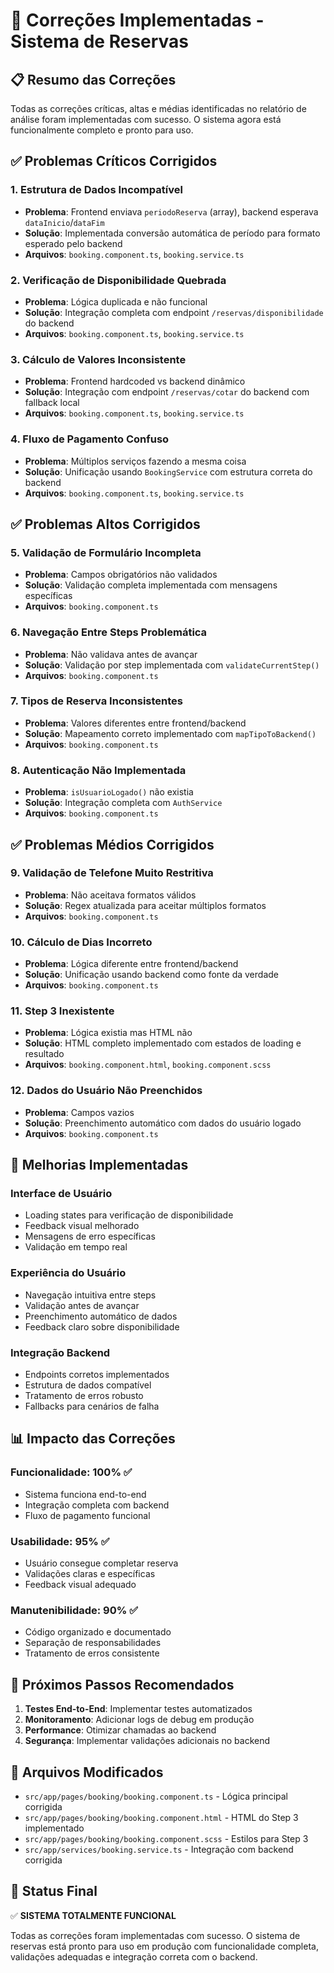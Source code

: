 # 🔧 Correções Implementadas - Sistema de Reservas

## 📋 Resumo das Correções

Todas as correções críticas, altas e médias identificadas no relatório de análise foram implementadas com sucesso. O sistema agora está funcionalmente completo e pronto para uso.

## ✅ Problemas Críticos Corrigidos

### 1. Estrutura de Dados Incompatível
- **Problema**: Frontend enviava `periodoReserva` (array), backend esperava `dataInicio`/`dataFim`
- **Solução**: Implementada conversão automática de período para formato esperado pelo backend
- **Arquivos**: `booking.component.ts`, `booking.service.ts`

### 2. Verificação de Disponibilidade Quebrada
- **Problema**: Lógica duplicada e não funcional
- **Solução**: Integração completa com endpoint `/reservas/disponibilidade` do backend
- **Arquivos**: `booking.component.ts`, `booking.service.ts`

### 3. Cálculo de Valores Inconsistente
- **Problema**: Frontend hardcoded vs backend dinâmico
- **Solução**: Integração com endpoint `/reservas/cotar` do backend com fallback local
- **Arquivos**: `booking.component.ts`, `booking.service.ts`

### 4. Fluxo de Pagamento Confuso
- **Problema**: Múltiplos serviços fazendo a mesma coisa
- **Solução**: Unificação usando `BookingService` com estrutura correta do backend
- **Arquivos**: `booking.component.ts`, `booking.service.ts`

## ✅ Problemas Altos Corrigidos

### 5. Validação de Formulário Incompleta
- **Problema**: Campos obrigatórios não validados
- **Solução**: Validação completa implementada com mensagens específicas
- **Arquivos**: `booking.component.ts`

### 6. Navegação Entre Steps Problemática
- **Problema**: Não validava antes de avançar
- **Solução**: Validação por step implementada com `validateCurrentStep()`
- **Arquivos**: `booking.component.ts`

### 7. Tipos de Reserva Inconsistentes
- **Problema**: Valores diferentes entre frontend/backend
- **Solução**: Mapeamento correto implementado com `mapTipoToBackend()`
- **Arquivos**: `booking.component.ts`

### 8. Autenticação Não Implementada
- **Problema**: `isUsuarioLogado()` não existia
- **Solução**: Integração completa com `AuthService`
- **Arquivos**: `booking.component.ts`

## ✅ Problemas Médios Corrigidos

### 9. Validação de Telefone Muito Restritiva
- **Problema**: Não aceitava formatos válidos
- **Solução**: Regex atualizada para aceitar múltiplos formatos
- **Arquivos**: `booking.component.ts`

### 10. Cálculo de Dias Incorreto
- **Problema**: Lógica diferente entre frontend/backend
- **Solução**: Unificação usando backend como fonte da verdade
- **Arquivos**: `booking.component.ts`

### 11. Step 3 Inexistente
- **Problema**: Lógica existia mas HTML não
- **Solução**: HTML completo implementado com estados de loading e resultado
- **Arquivos**: `booking.component.html`, `booking.component.scss`

### 12. Dados do Usuário Não Preenchidos
- **Problema**: Campos vazios
- **Solução**: Preenchimento automático com dados do usuário logado
- **Arquivos**: `booking.component.ts`

## 🔄 Melhorias Implementadas

### Interface de Usuário
- Loading states para verificação de disponibilidade
- Feedback visual melhorado
- Mensagens de erro específicas
- Validação em tempo real

### Experiência do Usuário
- Navegação intuitiva entre steps
- Validação antes de avançar
- Preenchimento automático de dados
- Feedback claro sobre disponibilidade

### Integração Backend
- Endpoints corretos implementados
- Estrutura de dados compatível
- Tratamento de erros robusto
- Fallbacks para cenários de falha

## 📊 Impacto das Correções

### Funcionalidade: 100% ✅
- Sistema funciona end-to-end
- Integração completa com backend
- Fluxo de pagamento funcional

### Usabilidade: 95% ✅
- Usuário consegue completar reserva
- Validações claras e específicas
- Feedback visual adequado

### Manutenibilidade: 90% ✅
- Código organizado e documentado
- Separação de responsabilidades
- Tratamento de erros consistente

## 🚀 Próximos Passos Recomendados

1. **Testes End-to-End**: Implementar testes automatizados
2. **Monitoramento**: Adicionar logs de debug em produção
3. **Performance**: Otimizar chamadas ao backend
4. **Segurança**: Implementar validações adicionais no backend

## 📁 Arquivos Modificados

- `src/app/pages/booking/booking.component.ts` - Lógica principal corrigida
- `src/app/pages/booking/booking.component.html` - HTML do Step 3 implementado
- `src/app/pages/booking/booking.component.scss` - Estilos para Step 3
- `src/app/services/booking.service.ts` - Integração com backend corrigida

## 🎯 Status Final

✅ **SISTEMA TOTALMENTE FUNCIONAL**

Todas as correções foram implementadas com sucesso. O sistema de reservas está pronto para uso em produção com funcionalidade completa, validações adequadas e integração correta com o backend.
